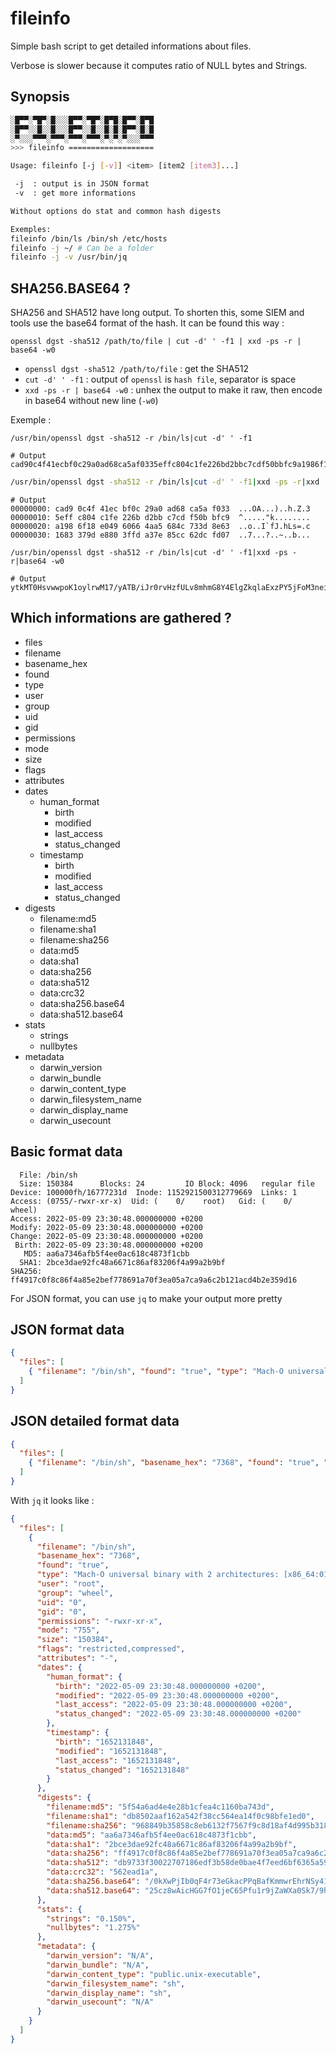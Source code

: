 # fileinfo

Simple bash script to get detailed informations about files.

Verbose is slower because it computes ratio of NULL bytes and Strings.

## Synopsis

```sh
░█▀▀░▀█▀░█░░░█▀▀░▀█▀░█▀█░█▀▀░█▀█
░█▀▀░░█░░█░░░█▀▀░░█░░█░█░█▀▀░█░█
░▀░░░▀▀▀░▀▀▀░▀▀▀░▀▀▀░▀░▀░▀░░░▀▀▀
>>> fileinfo ===================

Usage: fileinfo [-j [-v]] <item> [item2 [item3]...]

 -j  : output is in JSON format
 -v  : get more informations

Without options do stat and common hash digests

Exemples:
fileinfo /bin/ls /bin/sh /etc/hosts
fileinfo -j ~/ # Can be a folder
fileinfo -j -v /usr/bin/jq
```
	
## SHA256.BASE64 ?

SHA256 and SHA512 have long output. To shorten this, some SIEM and tools use the base64 format of the hash. It can be found this way :

`openssl dgst -sha512 /path/to/file | cut -d' ' -f1 | xxd -ps -r | base64 -w0`

- `openssl dgst -sha512 /path/to/file` : get the SHA512
- `cut -d' ' -f1` : output of `openssl` is `hash file`, separator is space  
- `xxd -ps -r | base64 -w0` : unhex the output to make it raw, then encode in base64 without new line (`-w0`)

Exemple :

```
/usr/bin/openssl dgst -sha512 -r /bin/ls|cut -d' ' -f1
```

```
# Output
cad90c4f41ecbf0c29a0ad68ca5af0335effc804c1fe226bd2bbc7cdf50bbfc9a1986f18e04960664aa5684c733d8e631683379de8803ffda37e85cc62dcfd07
```

```sh
/usr/bin/openssl dgst -sha512 -r /bin/ls|cut -d' ' -f1|xxd -ps -r|xxd
```

```
# Output
00000000: cad9 0c4f 41ec bf0c 29a0 ad68 ca5a f033  ...OA...)..h.Z.3
00000010: 5eff c804 c1fe 226b d2bb c7cd f50b bfc9  ^....."k........
00000020: a198 6f18 e049 6066 4aa5 684c 733d 8e63  ..o..I`fJ.hLs=.c
00000030: 1683 379d e880 3ffd a37e 85cc 62dc fd07  ..7...?..~..b...
```

```
/usr/bin/openssl dgst -sha512 -r /bin/ls|cut -d' ' -f1|xxd -ps -r|base64 -w0
```

```
# Output
ytkMT0HsvwwpoK1oylrwM17/yATB/iJr0rvHzfULv8mhmG8Y4ElgZkqlaExzPY5jFoM3neiAP/2jfoXMYtz9Bw==
```

## Which informations are gathered ?

- files
- filename
- basename_hex
- found
- type
- user
- group
- uid
- gid
- permissions
- mode
- size
- flags
- attributes
- dates
	- human_format
		- birth
		- modified
		- last_access
		- status_changed
	- timestamp
		- birth
		- modified
		- last_access
		- status_changed
- digests
	- filename:md5
	- filename:sha1
	- filename:sha256
	- data:md5
	- data:sha1
	- data:sha256
	- data:sha512
	- data:crc32
	- data:sha256.base64
	- data:sha512.base64
- stats
	- strings
	- nullbytes
- metadata
	- darwin_version
	- darwin_bundle
	- darwin_content_type
	- darwin_filesystem_name
	- darwin_display_name
	- darwin_usecount

## Basic format data

```
  File: /bin/sh
  Size: 150384    	Blocks: 24         IO Block: 4096   regular file
Device: 100000fh/16777231d	Inode: 1152921500312779669  Links: 1
Access: (0755/-rwxr-xr-x)  Uid: (    0/    root)   Gid: (    0/   wheel)
Access: 2022-05-09 23:30:48.000000000 +0200
Modify: 2022-05-09 23:30:48.000000000 +0200
Change: 2022-05-09 23:30:48.000000000 +0200
 Birth: 2022-05-09 23:30:48.000000000 +0200
   MD5: aa6a7346afb5f4ee0ac618c4873f1cbb
  SHA1: 2bce3dae92fc48a6671c86af83206f4a99a2b9bf
SHA256: ff4917c0f8c86f4a85e2bef778691a70f3ea05a7ca9a6c2b121acd4b2e359d16
```

For JSON format, you can use `jq` to make your output more pretty

## JSON format data

```json
{
  "files": [
    { "filename": "/bin/sh", "found": "true", "type": "Mach-O universal binary with 2 architectures: [x86_64:012- Mach-O 64-bit x86_64 executable, flags:<NOUNDEFS|DYLDLINK|TWOLEVEL|PIE>] [arm64e (caps: 0x2):012- Mach-O 64-bit arm64e (caps: PAC00) executable, flags:<NOUNDEFS|DYLDLINK|TWOLEVEL|PIE>]", "user": "root", "group": "wheel", "uid": "0", "gid": "0", "permissions": "-rwxr-xr-x", "mode": "755", "size": "150384", "flags": "restricted,compressed", "attributes": "-", "dates": {  "human_format": {   "birth": "2022-05-09 23:30:48.000000000 +0200",   "modified": "2022-05-09 23:30:48.000000000 +0200",   "last_access": "2022-05-09 23:30:48.000000000 +0200",   "status_changed": "2022-05-09 23:30:48.000000000 +0200"  },  "timestamp": {   "birth": "1652131848",   "modified": "1652131848",   "last_access": "1652131848",   "status_changed": "1652131848"  } }, "digests": {  "data:md5": "aa6a7346afb5f4ee0ac618c4873f1cbb",  "data:sha1": "2bce3dae92fc48a6671c86af83206f4a99a2b9bf",  "data:sha256": "ff4917c0f8c86f4a85e2bef778691a70f3ea05a7ca9a6c2b121acd4b2e359d16",  "data:sha512": "db9733f30022707186edf3b58de0bae4f7eed6bf6365a5976b44a4efff61a5a403d00ee5176af9d0433d81b36ce317ce33df787feec607c7051ec0d6b722338c" }}
  ]
}
```

## JSON detailed format data

```json
{
  "files": [
    { "filename": "/bin/sh", "basename_hex": "7368", "found": "true", "type": "Mach-O universal binary with 2 architectures: [x86_64:012- Mach-O 64-bit x86_64 executable, flags:<NOUNDEFS|DYLDLINK|TWOLEVEL|PIE>] [arm64e (caps: 0x2):012- Mach-O 64-bit arm64e (caps: PAC00) executable, flags:<NOUNDEFS|DYLDLINK|TWOLEVEL|PIE>]", "user": "root", "group": "wheel", "uid": "0", "gid": "0", "permissions": "-rwxr-xr-x", "mode": "755", "size": "150384", "flags": "restricted,compressed", "attributes": "-", "dates": {  "human_format": {   "birth": "2022-05-09 23:30:48.000000000 +0200",   "modified": "2022-05-09 23:30:48.000000000 +0200",   "last_access": "2022-05-09 23:30:48.000000000 +0200",   "status_changed": "2022-05-09 23:30:48.000000000 +0200"  },  "timestamp": {   "birth": "1652131848",   "modified": "1652131848",   "last_access": "1652131848",   "status_changed": "1652131848"  } }, "digests": {  "filename:md5": "5f54a6ad4e4e28b1cfea4c1160ba743d",  "filename:sha1": "db8502aaf162a542f38cc564ea14f0c98bfe1ed0",  "filename:sha256": "968849b35858c8eb6132f7567f9c8d18af4d995b3189226526e63d6c6fe3efb9",  "data:md5": "aa6a7346afb5f4ee0ac618c4873f1cbb",  "data:sha1": "2bce3dae92fc48a6671c86af83206f4a99a2b9bf",  "data:sha256": "ff4917c0f8c86f4a85e2bef778691a70f3ea05a7ca9a6c2b121acd4b2e359d16",  "data:sha512": "db9733f30022707186edf3b58de0bae4f7eed6bf6365a5976b44a4efff61a5a403d00ee5176af9d0433d81b36ce317ce33df787feec607c7051ec0d6b722338c",  "data:crc32": "562ead1a",  "data:sha256.base64": "/0kXwPjIb0qF4r73eGkacPPqBafKmmwrEhrNSy41nRY=",  "data:sha512.base64": "25cz8wAicHGG7fO1jeC65Pfu1r9jZaWXa0Sk7/9hpaQD0A7lF2r50EM9gbNs4xfOM994f+7GB8cFHsDWtyIzjA==" }, "stats": {  "strings": "0.150%",  "nullbytes": "1.275%" }, "metadata": {  "darwin_version": "N/A",  "darwin_bundle": "N/A",  "darwin_content_type": "public.unix-executable",  "darwin_filesystem_name": "sh",  "darwin_display_name": "sh",  "darwin_usecount": "N/A" }}
  ]
}
```

With `jq` it looks like : 

```json
{
  "files": [
    {
      "filename": "/bin/sh",
      "basename_hex": "7368",
      "found": "true",
      "type": "Mach-O universal binary with 2 architectures: [x86_64:012- Mach-O 64-bit x86_64 executable, flags:<NOUNDEFS|DYLDLINK|TWOLEVEL|PIE>] [arm64e (caps: 0x2):012- Mach-O 64-bit arm64e (caps: PAC00) executable, flags:<NOUNDEFS|DYLDLINK|TWOLEVEL|PIE>]",
      "user": "root",
      "group": "wheel",
      "uid": "0",
      "gid": "0",
      "permissions": "-rwxr-xr-x",
      "mode": "755",
      "size": "150384",
      "flags": "restricted,compressed",
      "attributes": "-",
      "dates": {
        "human_format": {
          "birth": "2022-05-09 23:30:48.000000000 +0200",
          "modified": "2022-05-09 23:30:48.000000000 +0200",
          "last_access": "2022-05-09 23:30:48.000000000 +0200",
          "status_changed": "2022-05-09 23:30:48.000000000 +0200"
        },
        "timestamp": {
          "birth": "1652131848",
          "modified": "1652131848",
          "last_access": "1652131848",
          "status_changed": "1652131848"
        }
      },
      "digests": {
        "filename:md5": "5f54a6ad4e4e28b1cfea4c1160ba743d",
        "filename:sha1": "db8502aaf162a542f38cc564ea14f0c98bfe1ed0",
        "filename:sha256": "968849b35858c8eb6132f7567f9c8d18af4d995b3189226526e63d6c6fe3efb9",
        "data:md5": "aa6a7346afb5f4ee0ac618c4873f1cbb",
        "data:sha1": "2bce3dae92fc48a6671c86af83206f4a99a2b9bf",
        "data:sha256": "ff4917c0f8c86f4a85e2bef778691a70f3ea05a7ca9a6c2b121acd4b2e359d16",
        "data:sha512": "db9733f30022707186edf3b58de0bae4f7eed6bf6365a5976b44a4efff61a5a403d00ee5176af9d0433d81b36ce317ce33df787feec607c7051ec0d6b722338c",
        "data:crc32": "562ead1a",
        "data:sha256.base64": "/0kXwPjIb0qF4r73eGkacPPqBafKmmwrEhrNSy41nRY=",
        "data:sha512.base64": "25cz8wAicHGG7fO1jeC65Pfu1r9jZaWXa0Sk7/9hpaQD0A7lF2r50EM9gbNs4xfOM994f+7GB8cFHsDWtyIzjA=="
      },
      "stats": {
        "strings": "0.150%",
        "nullbytes": "1.275%"
      },
      "metadata": {
        "darwin_version": "N/A",
        "darwin_bundle": "N/A",
        "darwin_content_type": "public.unix-executable",
        "darwin_filesystem_name": "sh",
        "darwin_display_name": "sh",
        "darwin_usecount": "N/A"
      }
    }
  ]
}
```



